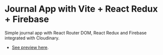 # Journal App with Vite + React Redux + Firebase

Simple journal app with React Router DOM, React Redux and Firebase integrated with Cloudinary.

- [See preview here](https://rodolf0dsg.github.io/journal-app/index.html).